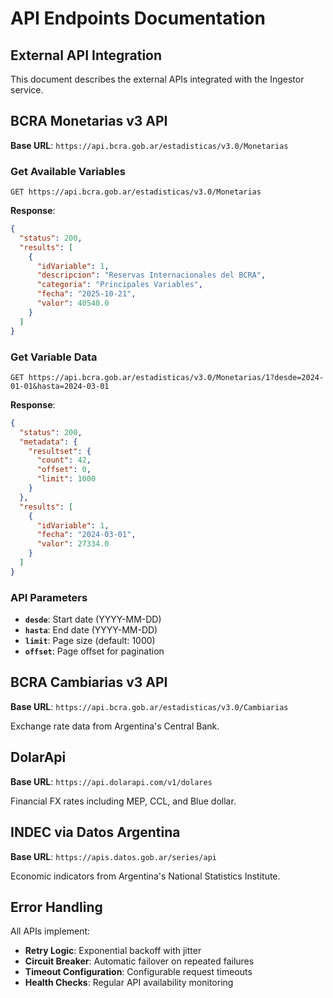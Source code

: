 # API Endpoints Documentation

## External API Integration

This document describes the external APIs integrated with the Ingestor service.

## BCRA Monetarias v3 API

**Base URL**: `https://api.bcra.gob.ar/estadisticas/v3.0/Monetarias`

### Get Available Variables

```http
GET https://api.bcra.gob.ar/estadisticas/v3.0/Monetarias
```

**Response**:
```json
{
  "status": 200,
  "results": [
    {
      "idVariable": 1,
      "descripcion": "Reservas Internacionales del BCRA",
      "categoria": "Principales Variables",
      "fecha": "2025-10-21",
      "valor": 40540.0
    }
  ]
}
```

### Get Variable Data

```http
GET https://api.bcra.gob.ar/estadisticas/v3.0/Monetarias/1?desde=2024-01-01&hasta=2024-03-01
```

**Response**:
```json
{
  "status": 200,
  "metadata": {
    "resultset": {
      "count": 42,
      "offset": 0,
      "limit": 1000
    }
  },
  "results": [
    {
      "idVariable": 1,
      "fecha": "2024-03-01",
      "valor": 27334.0
    }
  ]
}
```

### API Parameters

- **`desde`**: Start date (YYYY-MM-DD)
- **`hasta`**: End date (YYYY-MM-DD)
- **`limit`**: Page size (default: 1000)
- **`offset`**: Page offset for pagination

## BCRA Cambiarias v3 API

**Base URL**: `https://api.bcra.gob.ar/estadisticas/v3.0/Cambiarias`

Exchange rate data from Argentina's Central Bank.

## DolarApi

**Base URL**: `https://api.dolarapi.com/v1/dolares`

Financial FX rates including MEP, CCL, and Blue dollar.

## INDEC via Datos Argentina

**Base URL**: `https://apis.datos.gob.ar/series/api`

Economic indicators from Argentina's National Statistics Institute.

## Error Handling

All APIs implement:
- **Retry Logic**: Exponential backoff with jitter
- **Circuit Breaker**: Automatic failover on repeated failures
- **Timeout Configuration**: Configurable request timeouts
- **Health Checks**: Regular API availability monitoring

